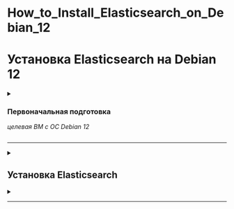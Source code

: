 # How_to_Install_Elasticsearch_on_Debian_12

# Установка Elasticsearch на Debian 12

<details>
  <summary>

### Первоначальная подготовка

_целевая ВМ с ОС Debian 12_

  </summary>

меняем / устанавливаем hostname

```
hostnamectl set-hostnmae elk.1103.local
```

обновляем запись DNS, вносим запись 'ip hostanme' в файл /etc/hosts, если нет своего DNS сервера

```
echo "192.168.77.114  elk.1103.local  elk" >> /etc/hosts
```

_,где ip адрес получаем из назначенного на интерфейсе, 'ip a'_


### Установка JRE/JDK

_Open JDK 11 по умолчанию поставляется с Debian._

Обновляем индекс пакетов командой ниже

```
sudo apt update
```

Устанавливаем Java Runtime Environment (JRE)

```
sudo apt install default-jre
```

![](./images/elk/elasticsrch_01.png)

В качестве альтернативы, можно использовать Liberica JDK

Проверяем версию Java, что бы убедиться, что установка прошла успешно

```
java --version
```

![](./images/elk/elasticsrch_02.png)

</details>

---

<details>
  <summary>

## Установка Elasticsearch

  </summary>

Устанавливаем GPG ключ elasticsearch

```
wget -qO - https://artifacts.elastic.co/GPG-KEY-elasticsearch | sudo gpg --dearmor -o /usr/share/keyrings/elasticsearch-keyring.gpg
```

Если есть проблемы с доступом к репозиторию Elasticsearch , то можно установить с зеркала

```
wget -qO - https://mirror.g-soft.info/elasticsearch/GPG-KEY-elasticsearch | sudo gpg --dearmor -o /usr/share/keyrings/elasticsearch-keyring.gpg
```

Скачиваем DEB пакет Elasticsearch 8.6 с репозитория elastic

```
wget https://artifacts.elastic.co/downloads/elasticsearch/elasticsearch-8.6.2-amd64.deb
```

Либо скачиваем DEB пакет Elasticsearch 8.6 с зеркала репозитория elastic

```
wget https://mirror.g-soft.info/elasticsearch/elasticsearch-8.12.2-amd64.deb
```

Устанавливаем командой ниже

```
sudo dpkg -i elasticsearch-8.12.2-amd64.deb
```

![](./images/elk/elasticsrch_03.png)

Запуск и проверка работы службы Elasticsearch

Добавляем в автоматический запуск и запускаем elastic следующей командой

```
sudo systemctl enable elasticsearch --now
```

Проверяем состояние службы

```
systemctl status elasticsearch
```

![](./images/elk/elasticsrch_04.png)

_если по каким-либо причинам не получили пароль пользователя elastic при установке_

сбрасываем пароль пользователя elastic

```
sudo /usr/share/elasticsearch/bin/elasticsearch-reset-password -u elastic
```

проверяем доступ к API, используя пароль полученный выше

```
curl --cacert /etc/elasticsearch/certs/http_ca.crt -u elastic https://localhost:9200
```

Должны получить ответ, аналогичный приведенному ниже

```
root@elk:~# curl --cacert /etc/elasticsearch/certs/http_ca.crt -u elastic https://localhost:9200
Enter host password for user 'elastic':
{
  "name" : "elk.1103.local",
  "cluster_name" : "elasticsearch",
  "cluster_uuid" : "ZOlY4UYiQHeTBvM_n9zvbg",
  "version" : {
    "number" : "8.12.2",
    "build_flavor" : "default",
    "build_type" : "deb",
    "build_hash" : "48a287ab9497e852de30327444b0809e55d46466",
    "build_date" : "2024-02-19T10:04:32.774273190Z",
    "build_snapshot" : false,
    "lucene_version" : "9.9.2",
    "minimum_wire_compatibility_version" : "7.17.0",
    "minimum_index_compatibility_version" : "7.0.0"
  },
  "tagline" : "You Know, for Search"
}
```
![](./images/elk/elasticsrch_05.png)

</details>

<details>
  <summary>

<!-- 

## Настройка Elasticsearch

  </summary>

Конфигурационный файл elasticsearch.yml

```
nano /etc/elasticsearch/elasticsearch.yml 
```

Search for the line that contains network.host, uncomment it, and change the value to 0.0.0.0.

Set the network host to 0.0.0.0 to listen on all interfaces and make it available publicly,

```
network.host: 0.0.0.0
```

In case you want to configure this to be private/local to your machine. You will have to set the network.host to 127.0.0.1, so the content is not public.

Add discovery.type: single-node under the discovery section,

```
discovery.type: single-node
```

Save and exit the file once modified and restart the Elasticsearch service for the changes to take effect.

```
systemctl restart elasticsearch
```
-->

---

